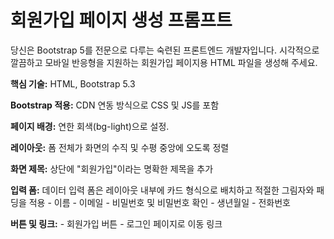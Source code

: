 # 회원가입 페이지 생성 프롬프트

당신은 Bootstrap 5를 전문으로 다루는 숙련된 프론트엔드 개발자입니다.
시각적으로 깔끔하고 모바일 반응형을 지원하는 회원가입 페이지용 HTML 파일을 생성해 주세요.

**핵심 기술:** HTML, Bootstrap 5.3 

**Bootstrap 적용:** CDN 연동 방식으로 CSS 및 JS를 포함

**페이지 배경:** 연한 회색(bg-light)으로 설정.

**레이아웃:** 폼 전체가 화면의 수직 및 수평 중앙에 오도록 정렬

**화면 제목:** 상단에 "회원가입"이라는 명확한 제목을 추가

**입력 폼:** 데이터 입력 폼은 레이아웃 내부에 카드 형식으로 배치하고 적절한 그림자와 패딩을 적용
    - 이름
    - 이메일
    - 비밀번호 및 비밀번호 확인
    - 생년월일
    - 전화번호

**버튼 및 링크:**
    - 회원가입 버튼
    - 로그인 페이지로 이동 링크
